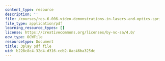 ```yaml
---
content_type: resource
description: ''
file: /courses/res-6-006-video-demonstrations-in-lasers-and-optics-spring-2008/b228c8c432d4d316ccb28ac46ba325dc_PgW7qaOZD0U.pdf
file_type: application/pdf
learning_resource_types: []
license: https://creativecommons.org/licenses/by-nc-sa/4.0/
ocw_type: OCWFile
resourcetype: Document
title: 3play pdf file
uid: b228c8c4-32d4-d316-ccb2-8ac46ba325dc
---
```


